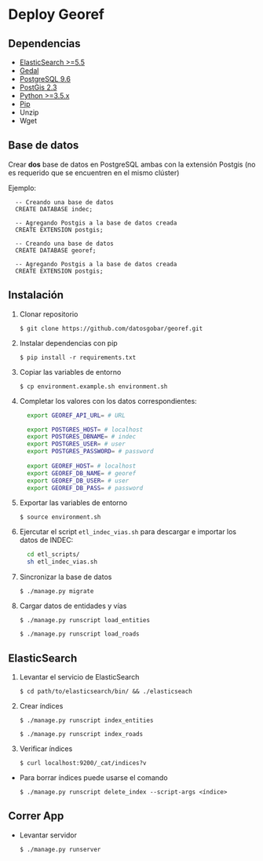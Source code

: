 # Deploy Georef

## Dependencias

- [ElasticSearch >=5.5](https://www.elastic.co/guide/en/elasticsearch/reference/current/_installation.html)
- [Gedal](http://www.gdal.org/index.html)
- [PostgreSQL 9.6](https://www.postgresql.org/download/)
- [PostGis 2.3](http://postgis.net/install/)
- [Python >=3.5.x](https://www.python.org/downloads/)
- [Pip](https://pip.pypa.io/en/stable/installing/)
- Unzip
- Wget

## Base de datos

Crear **dos** base de datos en PostgreSQL ambas con la extensión Postgis (no es requerido que se encuentren en el mismo clúster)

Ejemplo:

```plsql
  -- Creando una base de datos
  CREATE DATABASE indec;
  
  -- Agregando Postgis a la base de datos creada
  CREATE EXTENSION postgis;
```

```plsql
  -- Creando una base de datos
  CREATE DATABASE georef;
  
  -- Agregando Postgis a la base de datos creada
  CREATE EXTENSION postgis;
```

## Instalación

1. Clonar repositorio

    `$ git clone https://github.com/datosgobar/georef.git`

2. Instalar dependencias con pip

    `$ pip install -r requirements.txt`

3. Copiar las variables de entorno

    `$ cp environment.example.sh environment.sh`

4. Completar los valores con los datos correspondientes:

    ```bash
      export GEOREF_API_URL= # URL

      export POSTGRES_HOST= # localhost
      export POSTGRES_DBNAME= # indec
      export POSTGRES_USER= # user
      export POSTGRES_PASSWORD= # password
      
      export GEOREF_HOST= # localhost
      export GEOREF_DB_NAME= # georef
      export GEOREF_DB_USER= # user
      export GEOREF_DB_PASS= # password
    ```
5. Exportar las variables de entorno

    `$ source environment.sh`

6. Ejercutar el script `etl_indec_vias.sh` para descargar e importar los datos de INDEC:

    ```bash
      cd etl_scripts/
      sh etl_indec_vias.sh
    ```

7. Sincronizar la base de datos

    `$ ./manage.py migrate`

8. Cargar datos de entidades y vías

    `$ ./manage.py runscript load_entities`

    `$ ./manage.py runscript load_roads`


## ElasticSearch

1. Levantar el servicio de ElasticSearch

    `$ cd path/to/elasticsearch/bin/ && ./elasticseach`
    
2. Crear índices

    `$ ./manage.py runscript index_entities`

    `$ ./manage.py runscript index_roads`

3. Verificar índices

    `$ curl localhost:9200/_cat/indices?v`

- Para borrar índices puede usarse el comando

    `$ ./manage.py runscript delete_index --script-args <índice>`

## Correr App

- Levantar servidor

    `$ ./manage.py runserver`
